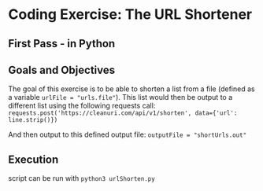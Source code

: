 # Coding Exercise: The URL Shortener

## First Pass - in Python

## Goals and Objectives
The goal of this exercise is to be able to shorten a list from a file (defined as a variable `urlFile = "urls.file"`).
This list would then be output to a different list using the following requests call:
`requests.post('https://cleanuri.com/api/v1/shorten', data={'url': line.strip()})`

And then output to this defined output file:
`outputFile = "shortUrls.out"`

## Execution
script can be run with `python3 urlShorten.py`
